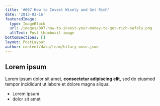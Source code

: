 ```yaml
---
title: '#007 How to Invest Wisely and Get Rich'
date: '2013-03-16'
featuredImage:
  type: ImageBlock
  url: /images/007-how-to-invest-your-money-to-get-rich-safely.png
  altText: Post thumbnail image
bottomSections: []
layout: PostLayout
author: content/data/team/hilary-ouse.json
---
```

## Lorem ipsum

Lorem ipsum dolor sit amet, **consectetur adipiscing elit**, sed do eiusmod tempor incididunt ut labore et dolore magna aliqua.

- Lorem ipsum
- dolor sit amet
